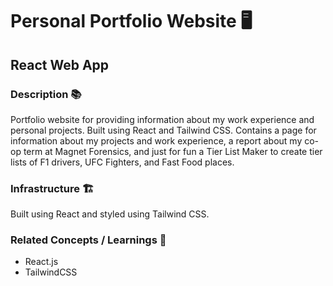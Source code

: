 # Personal Portfolio Website 🖥️

## React Web App

### Description 📚

Portfolio website for providing information about my work experience and personal projects. Built using React and Tailwind CSS. Contains a page for information about my projects and work experience, a report about my co-op term at Magnet Forensics, and just for fun a Tier List Maker to create tier lists of F1 drivers, UFC Fighters, and Fast Food places.

### Infrastructure 🏗️

Built using React and styled using Tailwind CSS.

### Related Concepts / Learnings 💭

* React.js
* TailwindCSS
